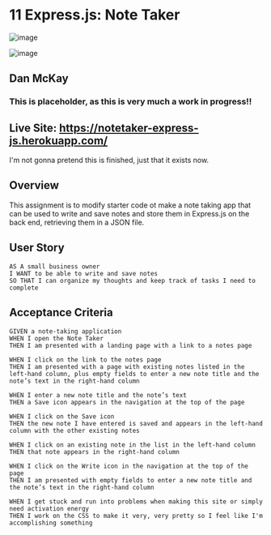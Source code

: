 # 11 Express.js: Note Taker

![image](https://user-images.githubusercontent.com/123746582/234876794-39a733d9-2d52-42a7-9843-bfb94d43f3bc.png)

![image](https://user-images.githubusercontent.com/123746582/234877813-be02140a-97f8-4578-a183-1f15cd452c4d.png)



## Dan McKay

### This is placeholder, as this is very much a work in progress!!

## Live Site: https://notetaker-express-js.herokuapp.com/

I'm not gonna pretend this is finished, just that it exists now.

## Overview

This assignment is to modify starter code ot make a note taking app that can be used to write and save notes and store them in Express.js on the back end, retrieving them in a JSON file.




## User Story

```
AS A small business owner
I WANT to be able to write and save notes
SO THAT I can organize my thoughts and keep track of tasks I need to complete
```


## Acceptance Criteria

```
GIVEN a note-taking application
WHEN I open the Note Taker
THEN I am presented with a landing page with a link to a notes page

WHEN I click on the link to the notes page
THEN I am presented with a page with existing notes listed in the left-hand column, plus empty fields to enter a new note title and the note’s text in the right-hand column

WHEN I enter a new note title and the note’s text
THEN a Save icon appears in the navigation at the top of the page

WHEN I click on the Save icon
THEN the new note I have entered is saved and appears in the left-hand column with the other existing notes

WHEN I click on an existing note in the list in the left-hand column
THEN that note appears in the right-hand column

WHEN I click on the Write icon in the navigation at the top of the page
THEN I am presented with empty fields to enter a new note title and the note’s text in the right-hand column

WHEN I get stuck and run into problems when making this site or simply need activation energy
THEN I work on the CSS to make it very, very pretty so I feel like I'm accomplishing something
```
